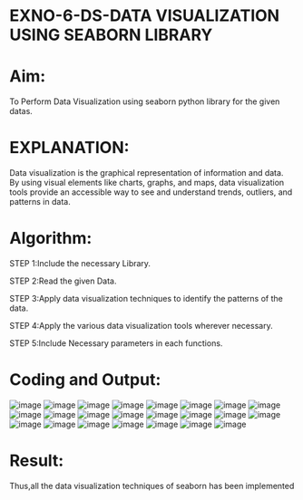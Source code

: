 # EXNO-6-DS-DATA VISUALIZATION USING SEABORN LIBRARY

# Aim:
  To Perform Data Visualization using seaborn python library for the given datas.

# EXPLANATION:
Data visualization is the graphical representation of information and data. By using visual elements like charts, graphs, and maps, data visualization tools provide an accessible way to see and understand trends, outliers, and patterns in data.

# Algorithm:
STEP 1:Include the necessary Library.

STEP 2:Read the given Data.

STEP 3:Apply data visualization techniques to identify the patterns of the data.

STEP 4:Apply the various data visualization tools wherever necessary.

STEP 5:Include Necessary parameters in each functions.

# Coding and Output:
 ![image](https://github.com/user-attachments/assets/a8534bd0-b7f7-49d1-8610-dd7fee6ab005)
![image](https://github.com/user-attachments/assets/4060d1bf-55ed-4032-94c4-95c8c842fd6d)
![image](https://github.com/user-attachments/assets/a31e1589-e7ef-40bd-af7c-60e0c0d38f19)
![image](https://github.com/user-attachments/assets/23ac6e6a-294c-4e97-8e1d-2a75dc396632)
![image](https://github.com/user-attachments/assets/a592d6e4-2100-4456-904a-f95525c99c47)
![image](https://github.com/user-attachments/assets/65ca2ed4-fb36-491a-b0f5-a15466eb6bfc)
![image](https://github.com/user-attachments/assets/d41a0ff3-13a0-4761-8b24-ac789d2d4c48)
![image](https://github.com/user-attachments/assets/2423e48e-6ff9-4b64-8221-a4091a3192b2)
![image](https://github.com/user-attachments/assets/3ac9ccc0-a419-420e-a4d8-3620811f57d6)
![image](https://github.com/user-attachments/assets/4338c3ed-89ce-40d6-b8dd-a435c70e763c)
![image](https://github.com/user-attachments/assets/987ef2bc-ce4b-49f3-bfa3-dcc82155b8d7)
![image](https://github.com/user-attachments/assets/f73b854d-579a-4f8e-8b17-696703eb4495)
![image](https://github.com/user-attachments/assets/2476ad2e-8840-4cf2-81ae-f1b88203b71b)
![image](https://github.com/user-attachments/assets/82e690c3-fc3b-425a-8c03-6f28804597c2)
![image](https://github.com/user-attachments/assets/e22fb4d4-72f0-43fe-8880-989ba8be47c4)
![image](https://github.com/user-attachments/assets/277196b1-0d9a-4af1-bed9-a48c4a4a41b8)
![image](https://github.com/user-attachments/assets/047879f9-ac5e-4d70-9116-40e1924c3faf)
![image](https://github.com/user-attachments/assets/bc569b8c-0c1f-4783-99ce-af025e8bc6f8)
![image](https://github.com/user-attachments/assets/21ab0fd2-5f83-41c5-b762-7f297e93e7ee)
![image](https://github.com/user-attachments/assets/8fd4a2e6-5b8d-4e70-a43b-a5a0d62b2b9b)
![image](https://github.com/user-attachments/assets/be3937ee-d791-464e-b0ee-3ff3c599583c)
![image](https://github.com/user-attachments/assets/b524082a-f539-4757-9e6d-f3bf280ca037)
![image](https://github.com/user-attachments/assets/e60a904c-284b-4b1e-acef-c0b4d3889975)




# Result:
Thus,all the data visualization techniques of seaborn has been implemented
